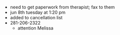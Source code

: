 - need to get paperwork from therapist;  fax to them
- jun 8th tuesday at 1:20 pm
- added to cancellation list
- 281-206-2322 
  - attention Melissa
